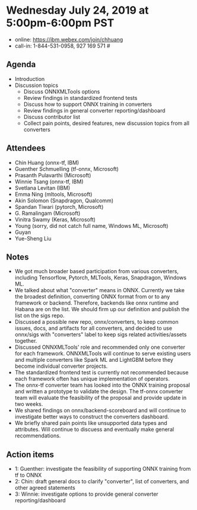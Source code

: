 <!--- SPDX-License-Identifier: Apache-2.0 -->

# Wednesday July 24, 2019 at 5:00pm-6:00pm PST
* online: https://ibm.webex.com/join/chhuang
* call-in: 1-844-531-0958, 927 169 571 #

## Agenda
* Introduction
* Discussion topics
    * Discuss ONNXMLTools options
    * Review findings in standardized frontend tests
    * Discuss how to support ONNX training in converters
    * Review findings in general converter reporting/dashboard
    * Discuss contributor list
    * Collect pain points, desired features, new discussion topics from all converters

## Attendees
* Chin Huang (onnx-tf, IBM)
* Guenther Schmuelling (tf-onnx, Microsoft)
* Prasanth Pulavarthi (Microsoft)
* Winnie Tsang (onnx-tf, IBM)
* Svetlana Levitan (IBM)
* Emma Ning (mltools, Microsoft)
* Akin Solomon (Snapdragon, Qualcomm)
* Spandan Tiwari (pytorch, Microsoft)
* G. Ramalingam (Microsoft)
* Vinitra Swamy (Keras, Microsoft)
* Young (sorry, did not catch full name, Windows ML, Microsoft)
* Guyan
* Yue-Sheng Liu

## Notes
* We got much broader based participation from various converters, including Tensorflow, Pytorch, MLTools, Keras, Snapdragon, Windows ML.
* We talked about what "converter" means in ONNX. Currently we take the broadest definition, converting ONNX format from or to any framework or backend. Therefore, backends like onnx runtime and Habana are on the list. We should firm up our definition and publish the list on the sigs repo.
* Discussed a possible new repo, onnx/converters, to keep common issues, docs, and artifacts for all converters, and decided to use onnx/sigs with "converters" label to keep sigs related activities/assets together.
* Discussed ONNXMLTools' role and recommended only one converter for each framework. ONNXMLTools will continue to serve existing users and multiple converters like Spark ML and LightGBM before they become individual converter projects.
* The standardized frontend test is currently not recommended because each framework often has unique implementation of operators.
* The onnx-tf converter team has looked into the ONNX training proposal and written a prototype to validate the design. The tf-onnx converter team will evaluate the feasibility of the proposal and provide update in two weeks.
* We shared findings on onnx/backend-scoreboard and will continue to investigate better ways to construct the converters dashboard.
* We briefly shared pain points like unsupported data types and attributes. Will continue to discuess and eventually make general recommendations.

## Action items
* 1: Guenther: investigate the feasibility of supporting ONNX training from tf to ONNX
* 2: Chin: draft general docs to clarify "converter", list of converters, and other agreed statements
* 3: Winnie: investigate options to provide general converter reporting/dashboard
